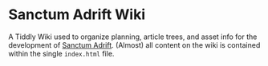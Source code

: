 # Sanctum Adrift Wiki



A Tiddly Wiki used to organize planning, article trees, and asset info for the development of [Sanctum Adrift](https://github.com/owmacohe/SanctumAdrift). (Almost) all content on the wiki is contained within the single `index.html` file.